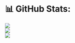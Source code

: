 # 📊 GitHub Stats:
![](https://github-readme-stats.vercel.app/api?username=mng-mrc&theme=dark&hide_border=false&include_all_commits=false&count_private=false)<br/>
![](https://github-readme-streak-stats.herokuapp.com/?user=mng-mrc&theme=dark&hide_border=false)<br/>
![](https://github-readme-stats.vercel.app/api/top-langs/?username=mng-mrc&theme=dark&hide_border=false&include_all_commits=false&count_private=false&layout=compact)
